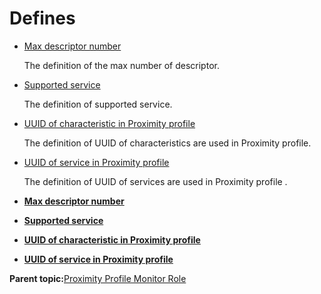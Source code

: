 # Defines

-   [Max descriptor number](GUID-8470EEEA-E4BC-4D04-A38F-114322F41E86.md)

    The definition of the max number of descriptor.

-   [Supported service](GUID-6BC77305-74A6-40BC-B384-220004FEC7E7.md)

    The definition of supported service.

-   [UUID of characteristic in Proximity profile](GUID-03956EF6-682E-4FFB-813D-09A166BD12FB.md)

    The definition of UUID of characteristics are used in Proximity profile.

-   [UUID of service in Proximity profile](GUID-35D54F07-EE96-4D53-9800-38C659A990A5.md)

    The definition of UUID of services are used in Proximity profile .


-   **[Max descriptor number](GUID-8470EEEA-E4BC-4D04-A38F-114322F41E86.md)**  

-   **[Supported service](GUID-6BC77305-74A6-40BC-B384-220004FEC7E7.md)**  

-   **[UUID of characteristic in Proximity profile](GUID-03956EF6-682E-4FFB-813D-09A166BD12FB.md)**  

-   **[UUID of service in Proximity profile](GUID-35D54F07-EE96-4D53-9800-38C659A990A5.md)**  


**Parent topic:**[Proximity Profile Monitor Role](GUID-F515F01D-4A93-47D2-9A9F-0E6F4A7CC21E.md)


